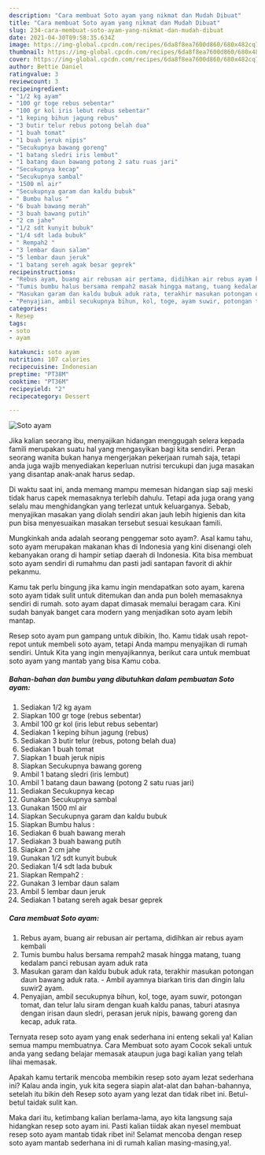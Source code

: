 ```yaml
---
description: "Cara membuat Soto ayam yang nikmat dan Mudah Dibuat"
title: "Cara membuat Soto ayam yang nikmat dan Mudah Dibuat"
slug: 234-cara-membuat-soto-ayam-yang-nikmat-dan-mudah-dibuat
date: 2021-04-30T09:58:35.634Z
image: https://img-global.cpcdn.com/recipes/6da8f8ea7600d860/680x482cq70/soto-ayam-foto-resep-utama.jpg
thumbnail: https://img-global.cpcdn.com/recipes/6da8f8ea7600d860/680x482cq70/soto-ayam-foto-resep-utama.jpg
cover: https://img-global.cpcdn.com/recipes/6da8f8ea7600d860/680x482cq70/soto-ayam-foto-resep-utama.jpg
author: Bettie Daniel
ratingvalue: 3
reviewcount: 3
recipeingredient:
- "1/2 kg ayam"
- "100 gr toge rebus sebentar"
- "100 gr kol iris lebut rebus sebentar"
- "1 keping bihun jagung rebus"
- "3 butir telur rebus potong belah dua"
- "1 buah tomat"
- "1 buah jeruk nipis"
- "Secukupnya bawang goreng"
- "1 batang sledri iris lembut"
- "1 batang daun bawang potong 2 satu ruas jari"
- "Secukupnya kecap"
- "Secukupnya sambal"
- "1500 ml air"
- "Secukupnya garam dan kaldu bubuk"
- " Bumbu halus "
- "6 buah bawang merah"
- "3 buah bawang putih"
- "2 cm jahe"
- "1/2 sdt kunyit bubuk"
- "1/4 sdt lada bubuk"
- " Rempah2 "
- "3 lembar daun salam"
- "5 lembar daun jeruk"
- "1 batang sereh agak besar geprek"
recipeinstructions:
- "Rebus ayam, buang air rebusan air pertama, didihkan air rebus ayam kembali"
- "Tumis bumbu halus bersama rempah2 masak hingga matang, tuang kedalam panci rebusan ayam aduk rata"
- "Masukan garam dan kaldu bubuk aduk rata, terakhir masukan potongan daun bawang aduk rata. Ambil ayamnya biarkan tiris dan dingin lalu suwir2 ayam."
- "Penyajian, ambil secukupnya bihun, kol, toge, ayam suwir, potongan tomat, dan telur lalu siram dengan kuah kaldu panas, taburi atasnya dengan irisan daun sledri, perasan jeruk nipis, bawang goreng dan kecap, aduk rata."
categories:
- Resep
tags:
- soto
- ayam

katakunci: soto ayam 
nutrition: 107 calories
recipecuisine: Indonesian
preptime: "PT38M"
cooktime: "PT36M"
recipeyield: "2"
recipecategory: Dessert

---
```



![Soto ayam](https://img-global.cpcdn.com/recipes/6da8f8ea7600d860/680x482cq70/soto-ayam-foto-resep-utama.jpg)

Jika kalian seorang ibu, menyajikan hidangan menggugah selera kepada famili merupakan suatu hal yang mengasyikan bagi kita sendiri. Peran seorang  wanita bukan hanya mengerjakan pekerjaan rumah saja, tetapi anda juga wajib menyediakan keperluan nutrisi tercukupi dan juga masakan yang disantap anak-anak harus sedap.

Di waktu  saat ini, anda memang mampu memesan hidangan siap saji meski tidak harus capek memasaknya terlebih dahulu. Tetapi ada juga orang yang selalu mau menghidangkan yang terlezat untuk keluarganya. Sebab, menyajikan masakan yang diolah sendiri akan jauh lebih higienis dan kita pun bisa menyesuaikan masakan tersebut sesuai kesukaan famili. 



Mungkinkah anda adalah seorang penggemar soto ayam?. Asal kamu tahu, soto ayam merupakan makanan khas di Indonesia yang kini disenangi oleh kebanyakan orang di hampir setiap daerah di Indonesia. Kita bisa membuat soto ayam sendiri di rumahmu dan pasti jadi santapan favorit di akhir pekanmu.

Kamu tak perlu bingung jika kamu ingin mendapatkan soto ayam, karena soto ayam tidak sulit untuk ditemukan dan anda pun boleh memasaknya sendiri di rumah. soto ayam dapat dimasak memalui beragam cara. Kini sudah banyak banget cara modern yang menjadikan soto ayam lebih mantap.

Resep soto ayam pun gampang untuk dibikin, lho. Kamu tidak usah repot-repot untuk membeli soto ayam, tetapi Anda mampu menyajikan di rumah sendiri. Untuk Kita yang ingin menyajikannya, berikut cara untuk membuat soto ayam yang mantab yang bisa Kamu coba.

<!--inarticleads1-->

##### Bahan-bahan dan bumbu yang dibutuhkan dalam pembuatan Soto ayam:

1. Sediakan 1/2 kg ayam
1. Siapkan 100 gr toge (rebus sebentar)
1. Ambil 100 gr kol (iris lebut rebus sebentar)
1. Sediakan 1 keping bihun jagung (rebus)
1. Sediakan 3 butir telur (rebus, potong belah dua)
1. Sediakan 1 buah tomat
1. Siapkan 1 buah jeruk nipis
1. Siapkan Secukupnya bawang goreng
1. Ambil 1 batang sledri (iris lembut)
1. Ambil 1 batang daun bawang (potong 2 satu ruas jari)
1. Sediakan Secukupnya kecap
1. Gunakan Secukupnya sambal
1. Gunakan 1500 ml air
1. Siapkan Secukupnya garam dan kaldu bubuk
1. Siapkan  Bumbu halus :
1. Sediakan 6 buah bawang merah
1. Sediakan 3 buah bawang putih
1. Siapkan 2 cm jahe
1. Gunakan 1/2 sdt kunyit bubuk
1. Sediakan 1/4 sdt lada bubuk
1. Siapkan  Rempah2 :
1. Gunakan 3 lembar daun salam
1. Ambil 5 lembar daun jeruk
1. Sediakan 1 batang sereh agak besar geprek




<!--inarticleads2-->

##### Cara membuat Soto ayam:

1. Rebus ayam, buang air rebusan air pertama, didihkan air rebus ayam kembali
1. Tumis bumbu halus bersama rempah2 masak hingga matang, tuang kedalam panci rebusan ayam aduk rata
1. Masukan garam dan kaldu bubuk aduk rata, terakhir masukan potongan daun bawang aduk rata. - Ambil ayamnya biarkan tiris dan dingin lalu suwir2 ayam.
1. Penyajian, ambil secukupnya bihun, kol, toge, ayam suwir, potongan tomat, dan telur lalu siram dengan kuah kaldu panas, taburi atasnya dengan irisan daun sledri, perasan jeruk nipis, bawang goreng dan kecap, aduk rata.




Ternyata resep soto ayam yang enak sederhana ini enteng sekali ya! Kalian semua mampu membuatnya. Cara Membuat soto ayam Cocok sekali untuk anda yang sedang belajar memasak ataupun juga bagi kalian yang telah lihai memasak.

Apakah kamu tertarik mencoba membikin resep soto ayam lezat sederhana ini? Kalau anda ingin, yuk kita segera siapin alat-alat dan bahan-bahannya, setelah itu bikin deh Resep soto ayam yang lezat dan tidak ribet ini. Betul-betul taidak sulit kan. 

Maka dari itu, ketimbang kalian berlama-lama, ayo kita langsung saja hidangkan resep soto ayam ini. Pasti kalian tiidak akan nyesel membuat resep soto ayam mantab tidak ribet ini! Selamat mencoba dengan resep soto ayam mantab sederhana ini di rumah kalian masing-masing,ya!.

